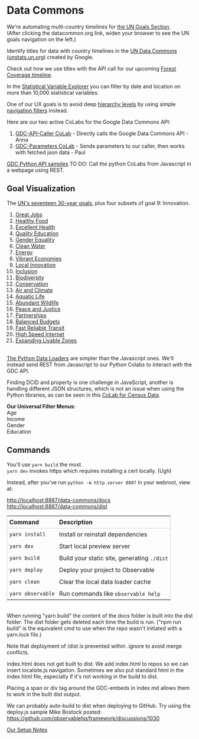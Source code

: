 # Data Commons

We're automating multi-country timelines for [the UN Goals Section](https://datacommons.org/tools/statvar#s=dc%2Fs%2FUnitedNationsUn&d=dc%2Fd%2FUnitedNationsUn_SdgIndicatorsDatabase).  
(After clicking the datacommon.org link, widen your browser to see the UN goals navigation on the left.)

Identify titles for data with country timelines in the [UN Data Commons (unstats.un.org)](https://unstats.un.org/UNSDWebsite/undatacommons/sdgs) created by Google.

Check out how we use titles with the API call for our upcoming [Forest Coverage timeline](conservation).

In the [Statistical Variable Explorer](https://datacommons.org/tools/statvar) you can filter by date and location on more than 10,000 statistical variables.

One of our UX goals is to avoid deep [hierarchy levels](https://datacommons.org/tools/statvar#s=dc%2Fs%2FUnitedNationsUn&d=dc%2Fd%2FUnitedNationsUn_SdgIndicatorsDatabase&sv=sdg%2FSI_POV_EMP1.AGE--Y15T24) by using simple [navigation filters](#geoview=countries) instead.

Here are our two active CoLabs for the Google Data Commons API:
1. [GDC-API-Caller CoLab](https://colab.research.google.com/drive/1phXc8z9IwmG9w83JTU4pXRv6XAV9a8BB?usp=sharing) - Directly calls the Google Data Commons API - Anna
2. [GDC-Parameters CoLab](https://colab.research.google.com/drive/1mZC2Pn4oKau9Sz1Q16_qnOK7Tai09uEo?usp=sharing) - Sends parameters to our caller, then works with fetched json data - Paul  

<!--
Copy the GDC-Parameters CoLab and rename it in your goal folder: GDC-Parameters-Air, etc.
-->

[GDC Python API samples](https://docs.datacommons.org/tutorials/)
TO DO: Call the python CoLabs from Javascript in a webpage using REST.

## Goal Visualization

The [UN's seventeen 30-year goals](/data-pipeline/international/), plus four subsets of goal 9: Innovation.

1. [Great Jobs](jobs)
2. [Healthy Food](food)
3. [Excellent Health](health)
4. [Quality Education](education)
5. [Gender Equality](women)
6. [Clean Water](water)
7. [Energy](energy)
8. [Vibrant Economies](economy)
9. [Local Innovation](innovation)
10. [Inclusion](inclusion)
11. [Biodiversity](biodiversity)
12. [Conservation](conservation)
13. [Air and Climate](air)
14. [Aquatic Life](aquatic)
15. [Abundant Wildlife](wildlife)
16. [Peace and Justice](peace)
17. [Partnerships](partners)
18. [Balanced Budgets](balanced)
19. [Fast Reliable Transit](transit)
20. [High Speed Internet](internet)
21. [Expanding Livable Zones](space)
<br><br>

[The Python Data Loaders](https://docs.datacommons.org/tutorials/) are simpler than the Javascript ones. We'll instead send REST from Javascript to our Python Colabs to interact with the GDC API.

Finding DCID and property is one challenge in JavaScript, another is handling different JSON structures, which is not an issue when using the Python libraries, as can be seen in this [CoLab&nbsp;for&nbsp;Census&nbsp;Data](https://colab.research.google.com/github/datacommonsorg/api-python/blob/master/notebooks/analyzing_census_data.ipynb).

**Our Universal Filter Menus:**  
Age  
Income  
Gender  
Education  
<!--
The gender filter options could be:
- Male and Female (two lines)
- Female Only
- Male Only
- Combined (one line)
-->
<style>
table {
    display: block;
    width: 100%;
    width: max-content;
    max-width: 100%;
    overflow: auto;
    border: 1px solid #ccc;
}
table th {
	text-align: left;
	font-size: 16px;
	padding: 6px;
	border-bottom: 1px solid #ccc;
}
table td {
	padding: 6px;
}
</style>

## Commands

You'll use `yarn build` the most.  
`yarn dev` invokes https which requires installing a cert locally. (Ugh)

Instead, after you've run `python -m http.server 8887` in your webroot, view at:

[http://localhost:8887/data-commons/docs](http://localhost:8887/data-commons/docs/)  
[http://localhost:8887/data-commons/dist](http://localhost:8887/data-commons/dist/)


| Command           | Description                                              |
| ----------------- | -------------------------------------------------------- |
| `yarn install`    | Install or reinstall dependencies                        |
| `yarn dev`        | Start local preview server                             |
| `yarn build`      | Build your static site, generating `./dist`              |
| `yarn deploy`     | Deploy your project to Observable                        |
| `yarn clean`      | Clear the local data loader cache                        |
| `yarn observable` | Run commands like `observable help`                      |

<br>
When running "yarn build" the content of the docs folder is built into the dist folder.  The dist folder gets deleted each time the build is run. ("npm run build" is the equivalent cmd to use when the repo wasn't initiated with a yarn.lock file.) 

Note that deployment of /dist is prevented within .ignore to avoid merge conflicts.

index.html does not get built to dist. We add index.html to repos so we can insert localsite.js navigation. Sometimes we also put standard html in the index.html file, especially if it's not working in the build to dist.

Placing a span or div tag around the GDC-embeds in index.md allows them to work in the built dist output.

We can probably auto-build to dist when deploying to GitHub.
Try using the deploy.js sample Mike Bostock posted:
https://github.com/observablehq/framework/discussions/1030

[Our Setup Notes](../)
